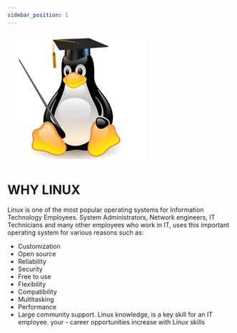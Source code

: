 ```yaml
---
sidebar_position: 1
---
```

![](linux.png)
# WHY LINUX
Linux is one of the most popular operating systems for Information Technology Employees. System Administrators, Network engineers, IT Technicians and many other employees who work in IT, uses this important operating system for various reasons such as:

- Customization
- Open source
- Reliability
- Security
- Free to use
- Flexibility
- Compatibility
- Multitasking
- Performance
- Large community support. Linux knowledge, is a key skill for an IT employee. your - career opportunities increase with Linux skills

